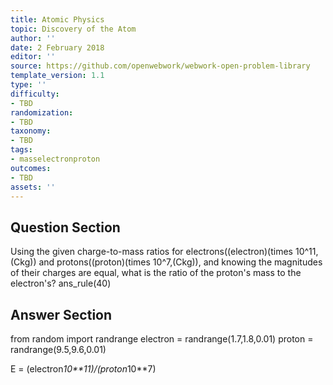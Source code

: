 ```yaml
---
title: Atomic Physics
topic: Discovery of the Atom
author: ''
date: 2 February 2018
editor: ''
source: https://github.com/openwebwork/webwork-open-problem-library
template_version: 1.1
type: ''
difficulty:
- TBD
randomization:
- TBD
taxonomy:
- TBD
tags:
- masselectronproton
outcomes:
- TBD
assets: ''
---
```


## Question Section 

Using the given charge-to-mass ratios for electrons((electron)(times 10^11,(Ckg)) and protons((proton)(times 10^7,(Ckg)), and knowing the magnitudes of their charges are equal, what is the ratio of the proton's mass to the electron's?
ans_rule(40)



## Answer Section

from random import randrange
electron = randrange(1.7,1.8,0.01)
proton = randrange(9.5,9.6,0.01)

E = (electron*10**11)/(proton*10**7)